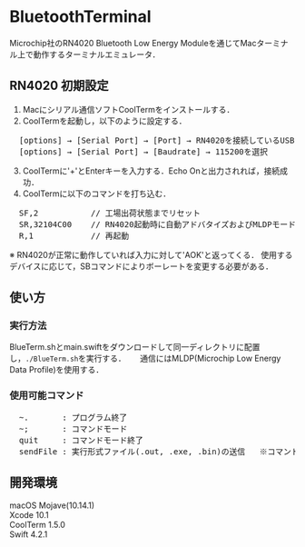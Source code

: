 # BluetoothTerminal
Microchip社のRN4020 Bluetooth Low Energy Moduleを通じてMacターミナル上で動作するターミナルエミュレータ．

## RN4020 初期設定
1. Macにシリアル通信ソフトCoolTermをインストールする．
2. CoolTermを起動し，以下のように設定する．
  <pre>  [options] → [Serial Port] → [Port] → RN4020を接続しているUSB Serialポートを選択
  [options] → [Serial Port] → [Baudrate] → 115200を選択</pre>
3. CoolTermに'+'とEnterキーを入力する．Echo Onと出力されれば，接続成功．
4. CoolTermに以下のコマンドを打ち込む．
  <pre>  SF,2           // 工場出荷状態までリセット
  SR,32104C00    // RN4020起動時に自動アドバタイズおよびMLDPモードとして動作するように設定
  R,1            // 再起動</pre>  
  ※ RN4020が正常に動作していれば入力に対して'AOK'と返ってくる．
    使用するデバイスに応じて，SBコマンドによりボーレートを変更する必要がある．
 
## 使い方
### 実行方法
BlueTerm.shとmain.swiftをダウンロードして同一ディレクトリに配置し，`./BlueTerm.sh`を実行する．　　
通信にはMLDP(Microchip Low Energy Data Profile)を使用する．
### 使用可能コマンド
  <pre>  ~.       : プログラム終了
  ~;       : コマンドモード
  quit     : コマンドモード終了
  sendFile : 実行形式ファイル(.out, .exe, .bin)の送信   ※コマンドモード時のみ</pre>

## 開発環境
macOS Mojave(10.14.1)  
Xcode 10.1  
CoolTerm 1.5.0  
Swift 4.2.1
